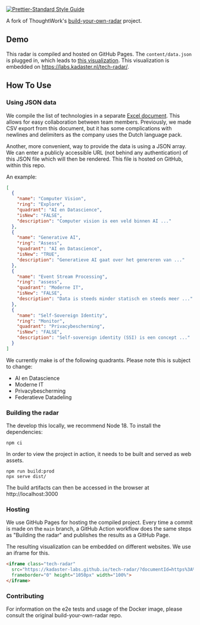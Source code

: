 [![Prettier-Standard Style Guide](https://img.shields.io/badge/code_style-standard-brightgreen.svg)](https://github.com/sheerun/prettier-standard)

A fork of ThoughtWork's [build-your-own-radar](https://github.com/thoughtworks/build-your-own-radar) project.

## Demo

This radar is compiled and hosted on GitHub Pages. The `content/data.json` is plugged in, which leads to [this visualization](https://kadaster-labs.github.io/tech-radar/?documentId=https%3A%2F%2Fraw.githubusercontent.com%2Fkadaster-labs%2Fbuild-your-own-radar%2Fmaster%2Fcontent%2Fdata.json). This visualization is embedded on https://labs.kadaster.nl/tech-radar/.

## How To Use

### Using JSON data

We compile the list of technologies in a separate [Excel document](https://hetkadaster.sharepoint.com/sites/gd-boi/b08af/Content/2020-013-TechRadar/2024Q1-TechRadar.xlsx?d=w3a5cd46c7220490daa04478e7911d357&csf=1&web=1&e=VVexwD). This allows for easy collaboration between team members. Previously, we made CSV export from this document, but it has some complications with newlines and delimiters as the company uses the Dutch language pack.

Another, more convenient, way to provide the data is using a JSON array.
We can enter a publicly accessible URL (not behind any authentication) of this JSON file which will then be rendered. This file is hosted on GitHub, within this repo.

An example:

```json
[
  {
    "name": "Computer Vision",
    "ring": "Explore",
    "quadrant": "AI en Datascience",
    "isNew": "FALSE",
    "description": "Computer vision is een veld binnen AI ..."
  },
  {
    "name": "Generative AI",
    "ring": "Assess",
    "quadrant": "AI en Datascience",
    "isNew": "TRUE",
    "description": "Generatieve AI gaat over het genereren van ..."
  },
  {
    "name": "Event Stream Processing",
    "ring": "assess",
    "quadrant": "Moderne IT",
    "isNew": "FALSE",
    "description": "Data is steeds minder statisch en steeds meer ..."
  },
  {
    "name": "Self-Sovereign Identity",
    "ring": "Monitor",
    "quadrant": "Privacybescherming",
    "isNew": "FALSE",
    "description": "Self-sovereign identity (SSI) is een concept ..."
  }
]
```

We currently make is of the following quadrants. Please note this is subject to change:
- AI en Datascience
- Moderne IT
- Privacybescherming
- Federatieve Datadeling


### Building the radar

The develop this locally, we recommend Node 18. To install the dependencies:

```console
npm ci
```

In order to view the project in action, it needs to be built and served as web assets.

```console
npm run build:prod
npx serve dist/
```

The build artifacts can then be accessed in the browser at http://localhost:3000


### Hosting
We use GitHub Pages for hosting the compiled project. Every time a commit is made on the `main` branch, a GitHub Action workflow does the same steps as "Building the radar" and publishes the results as a GitHub Page.

The resulting visualization can be embedded on different websites. We use an iframe for this.

```html
<iframe class="tech-radar"
  src="https://kadaster-labs.github.io/tech-radar/?documentId=https%3A%2F%2Fraw.githubusercontent.com%2Fkadaster-labs%2Fbuild-your-own-radar%2Fmaster%2Fcontent%2Fdata.json"
  frameborder="0" height="1050px" width="100%">
</iframe>
```


### Contributing
For information on the e2e tests and usage of the Docker image, please consult the original build-your-own-radar repo.
